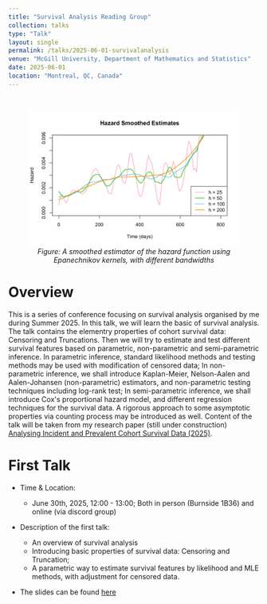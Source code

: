 ```yaml
---
title: "Survival Analysis Reading Group"
collection: talks
type: "Talk"
layout: single
permalink: /talks/2025-06-01-survivalanalysis
venue: "McGill University, Department of Mathematics and Statistics"
date: 2025-06-01
location: "Montreal, QC, Canada"
---
```


<br>

<figure style="text-align: center;">
  <img src="/images/HazardSmoothedEstimates.png" alt="Survival Analysis Poster" width="450">
  <figcaption><em>Figure: A smoothed estimator of the hazard function using Epanechnikov kernels, with different bandwidths</em></figcaption>
</figure>



# Overview

This is a series of conference focusing on survival analysis organised by me during Summer 2025. In this talk, we will learn the basic of survival analysis. The talk contains the elementry properties of cohort survival data: Censoring and Truncations. Then we will try to estimate and test different survival features based on parametric, non-parametric and semi-parametric inference. In parametric inference, standard likelihood methods and testing methods may be used with modification of censored data; In non-parametric inference, we shall introduce Kaplan-Meier, Nelson-Aalen and Aalen-Johansen (non-parametric) estimators, and non-parametric testing techniques including log-rank test; In semi-parametric inference, we shall introduce Cox's proportional hazard model, and different regression techniques for the survival data. A rigorous approach to some asymptotic properties via counting process may be introduced as well. Content of the talk will be taken from my research paper (still under construction) [Analysing Incident and Prevalent Cohort Survival Data (2025)](/files/survivalanalysis.pdf).

# First Talk

* Time & Location: 

  * June 30th, 2025, 12:00 - 13:00; Both in person (Burnside 1B36) and online (via discord group)
    
* Description of the first talk:
  
  * An overview of survival analysis
  * Introducing basic properties of survival data: Censoring and Truncation;
  * A parametric way to estimate survival features by likelihood and MLE methods, with adjustment for censored data.

* The slides can be found [here](/files/SurvivalAnalysisTalk1.pdf)


